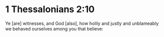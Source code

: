 # 1 Thessalonians 2:10

Ye [are] witnesses, and God [also], how holily and justly and unblameably we behaved ourselves among you that believe: